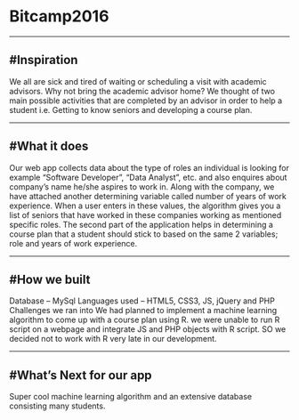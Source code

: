 # Bitcamp2016
-------------
#Inspiration
------------

We all are sick and tired of waiting or scheduling a visit with academic advisors. Why not bring the academic advisor home?
We thought of two main possible activities that are completed by an advisor in order to help a student i.e. Getting to know seniors and developing a course plan.

-------------
#What it does
-------------

Our web app collects data about the type of roles an individual is looking for example “Software Developer”, “Data Analyst”, etc. and also enquires about company’s name he/she aspires to work in. Along with the company, we have attached another determining variable called number of years of work experience. When a user enters in these values, the algorithm gives you a list of seniors that have worked in these companies working as mentioned specific roles.
The second part of the application helps in determining a course plan that a student should stick to based on the same 2 variables; role and years of work experience.

-------------
#How we built
--------------

Database – MySql
Languages used – HTML5, CSS3, JS, jQuery and PHP
Challenges we ran into
We had planned to implement a machine learning algorithm to come up with a course plan using R. we were unable to run R script on a webpage and integrate JS and PHP objects with R script. SO we decided not to work with R very late in our development.

--------------------------
#What’s Next for our app
--------------------------

Super cool machine learning algorithm and an extensive database consisting many students.

